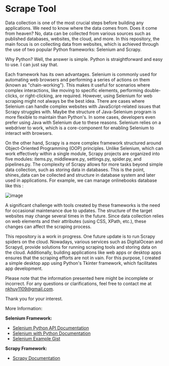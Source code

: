 # Scrape Tool

Data collection is one of the most crucial steps before building any applications. We need to know where the data comes from. Does it come from heaven? No, data can be collected from various sources such as published databases, websites, the cloud, and more. In this repository, the main focus is on collecting data from websites, which is achieved through the use of two popular Python frameworks: Selenium and Scrapy.

Why Python? Well, the answer is simple. Python is straightforward and easy to use. I can just say that.

Each framework has its own advantages. Selenium is commonly used for automating web browsers and performing a series of actions on them (known as "chain-working"). This makes it useful for scenarios where complex interactions, like moving to specific elements, performing double-clicks, or right-clicking, are required. However, using Selenium for web scraping might not always be the best idea. There are cases where Selenium can handle complex websites with JavaScript-related issues that Scrapy struggles with. Maybe the structure of Java-Selenium program is more flexible to maintain than Python's. In some cases, developers even prefer using Java with Selenium due to these reasons. Selenium relies on a webdriver to work, which is a core-component for enabling Selenium to interact with browsers.

On the other hand, Scrapy is a more complex framework structured around Object-Oriented Programming (OOP) principles. Unlike Selenium, which can work effectively within a single module, Scrapy projects are organized into five modules: items.py, middleware.py, settings.py, spider.py, and pipelines.py. The complexity of Scrapy allows for more tasks beyond simple data collection, such as storing data in databases. This is the point, shines_data can be collected and structure in database system and later used in applications. For example, we can manage onlinebooks database like this :

![image](https://github.com/KhaiHuy123/scrape_tool/assets/86825653/748ab497-4b87-4bc7-b2f0-46d9ed7895c0)


A significant challenge with tools created by these frameworks is the need for occasional maintenance due to updates. The structure of the target websites may change several times in the future. Since data collection relies on web elements and their attributes (using CSS, XPath, etc.), these changes can affect the scraping process.

This repository is a work in progress. One future update is to run Scrapy spiders on the cloud. Nowadays, various services such as DigitalOcean and Scrapyd, provide solutions for running scraping tools and storing data on the cloud. Additionally, building applications like web apps or desktop apps ensures that the scraping efforts are not in vain. For this purpose, I created a simple desktop app using Python's Tkinter framework, which facilitates app development.

Please note that the information presented here might be incomplete or incorrect. For any questions or clarifications, feel free to contact me at nkhuy1109@gmail.com.

Thank you for your interest.

More Information:

**Selenium Framework:**
- [Selenium Python API Documentation](https://www.selenium.dev/selenium/docs/api/py/api.html)
- [Selenium with Python Documentation](https://selenium-python.readthedocs.io/index.html)
- [Selenium Example Gist](https://gist.github.com/baijum/1047207/1ac84b1ae076e3d59e994a00bada0bf4bee5fd63)

**Scrapy Framework:**
- [Scrapy Documentation](https://docs.scrapy.org/en/latest/)
